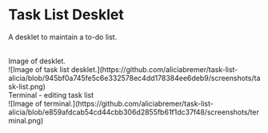 # Task List Desklet

A desklet to maintain a to-do list.

<br>
Image of desklet. <br>
![Image of task list desklet.](https://github.com/aliciabremer/task-list-alicia/blob/945bf0a745fe5c6e332578ec4dd178384ee6deb9/screenshots/task-list.png)


<br>
Terminal - editing task list<br>
![Image of terminal.](https://github.com/aliciabremer/task-list-alicia/blob/e859afdcab54cd44cbb306d2855fb61f1dc37f48/screenshots/terminal.png)
